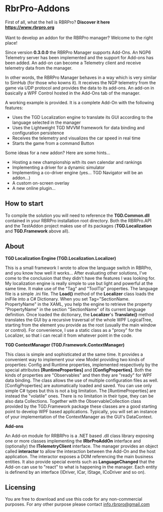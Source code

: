 # RbrPro-Addons
First of all, what the hell is RBRPro? <b>Discover it here <a href="https://www.rbrpro.org">https://www.rbrpro.org</a></b><br><br>
Want to develop an addon for the RBRPro manager? Welcome to the right place!

Since version <b>0.3.0.0</b> the RBRPro Manager supports Add-Ons. An NGP6 Telemetry server has been implemented and the support for Add-ons has been added. An add-on can become a Telemetry client and receive telemetry data from the manager.

In other words, the RBRPro Manager behaves in a way which is very similar to SimHub (for those who kowns it). It receives the NGP telemetry from the game via UDP protocol and provides the data to its add-ons.
An add-on in basically a WPF Control hosted in the Add-Ons tab of the manager.

A working example is provided.
It is a complete Add-On with the following features:

- Uses the TGD Localization engine to translate its GUI according to the language selected in the manager
- Uses the Lightweight TGD MVVM framework for data binding and configuration persistence
- Receives the telemetry and visualizes the car speed in real time
- Starts the game from a command Button

Some ideas for a new addon? Here are some hints...

- Hosting a new championship with its own calendar and rankings
- Implementing a driver for a dynamic simulator
- Implementing a co-driver engine (yes... TGD Navigator will be an addon...)
- A custom on-screen overlay
- A new online plugin...

How to start
---------------------------
To compile the solution you will need to reference the <b>TGD.Common.dll</b> contained in your RBRPro installation root directory. Both the RBRPro.API and the TestAddon project makes use of its packages (<b>TGD.Localization</b> and <b>TGD.Framework</b> above all).

About
---------------------------
<b>TGD Localization Engine (TGD.Localization.Localizer)</b>

This is a small framework I wrote to allow the language switch in RBRPro, and you know how well it works...
After evaluating other solutions, I've come to the conclusion that they didn't have the features I was looking for.
My localization engine is really simple to use but light and powerful at the same time. It make use of the "Tag" and "ToolTip" properties.
The language file is a simple .ini file. The <b>Load()</b> method of the <b>Localizer</b> class loads the iniFile into a C# Dictionary.
When you set Tag="SectionName. PropertyName" in the XAML, you help the engine to retrieve the property "PropertyName" in the section "SectionName" of its current language definition.
Once loaded the dictionary, the <b>Localizer</b>'s <b>Translate()</b> method translates the GUI by a recursive traversal of the whole WPF LogicalTree, starting from the element you provide as the root (usually the main window or control). For convenience, I  use a static class as a "proxy" for the Localizer, so that i can recall it from whatever point in the code.

<b>TGD ContextManager (TGD.Framework.ContextManager)</b>

This class is simple and sophisticated at the same time. It provides a convenient way to implement your view Model providing two kinds of properties: Config and Runtime properties, implemented respectively by the special attributes <b>[RuntimeProperties]</b> and <b>[ConfigProperties]</b>. 
Both the kinds of properties are "Observables" and then they are "ready" for WPF data binding. The class allows the use of multiple configuration files as well.<br>
[ConfigProperties] are automatically loaded and saved. You can use only simple C# types but this is not a big limitation.
The [RuntimeProperties] are instead the "volatile" ones. There is no limitation in their type, they can be also data Collections.
Together with the ObservableCollection class provided by the TGD.Framework package these classes are a good starting point to develop WPF based applications. Typically, you will set an instance of your implementation of the ContextManager as the GUI's DataContext.

<b>Add-ons</b>

An Add-on module for RRBRPro is a .NET based .dll class library exposing one or more classes implementing the <b>IRbrProAddOn</b> interface and (optionally) the <b>ITelemetryClient</b> interface. The manager provides an object called <b>interactor</b> to allow the interaction between the Add-On and the host application.
The interactor exposes a DOM referencing the main business entities. It also provide special events such as <b>LanguageChanged</b> that the Add-on can use to "react" to what is happening in the manager. Each entity is definend by an interface (IDriver, ICar, IStage, ICoDriver and so on).

Licensing
---------------------------
You are free to download and use this code for any non-commercial purposes. For any other purpose please contact info.rbrpro@gmail.com
